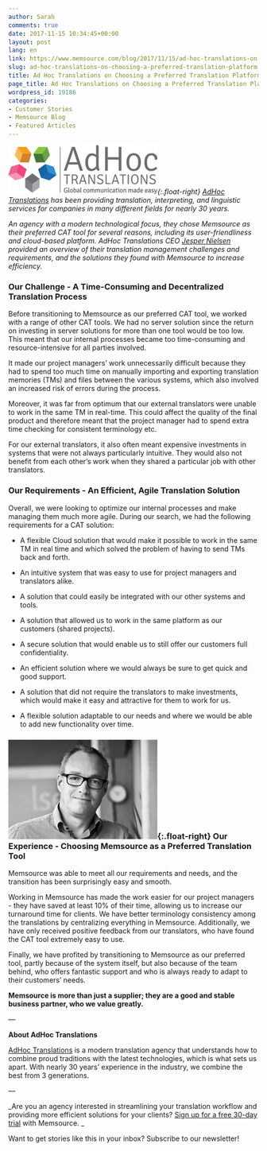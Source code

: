 ```yaml
---
author: Sarah
comments: true
date: 2017-11-15 10:34:45+00:00
layout: post
lang: en
link: https://www.memsource.com/blog/2017/11/15/ad-hoc-translations-on-choosing-a-preferred-translation-platform/
slug: ad-hoc-translations-on-choosing-a-preferred-translation-platform
title: Ad Hoc Translations on Choosing a Preferred Translation Platform
page_title: Ad Hoc Translations on Choosing a Preferred Translation Platform
wordpress_id: 19186
categories:
- Customer Stories
- Memsource Blog
- Featured Articles
---
```


_[![](/uploads/2017/11/AdHoc-logo-300x99.png)](/uploads/2017/11/AdHoc-logo.png){:.float-right} [AdHoc Translations](https://www.adhoc-translations.com) has been providing translation, interpreting, and linguistic services for companies in many different fields for nearly 30 years._

_An agency with a modern technological focus, they chose Memsource as their preferred CAT tool for several reasons, including its user-friendliness and cloud-based platform. AdHoc Translations CEO [Jesper Nielsen](https://www.linkedin.com/in/jesper-nielsen-translation/) provided an overview of their translation management challenges and requirements, and the solutions they found with Memsource to increase efficiency._<!-- more -->

### Our Challenge - A Time-Consuming and Decentralized Translation Process

Before transitioning to Memsource as our preferred CAT tool, we worked with a range of other CAT tools. We had no server solution since the return on investing in server solutions for more than one tool would be too low. This meant that our internal processes became too time-consuming and resource-intensive for all parties involved.

It made our project managers’ work unnecessarily difficult because they had to spend too much time on manually importing and exporting translation memories (TMs) and files between the various systems, which also involved an increased risk of errors during the process.

Moreover, it was far from optimum that our external translators were unable to work in the same TM in real-time. This could affect the quality of the final product and therefore meant that the project manager had to spend extra time checking for consistent terminology etc.

For our external translators, it also often meant expensive investments in systems that were not always particularly intuitive. They would also not benefit from each other’s work when they shared a particular job with other translators.

### Our Requirements - An Efficient, Agile Translation Solution

Overall, we were looking to optimize our internal processes and make managing them much more agile. During our search, we had the following requirements for a CAT solution:
 	
  * A flexible Cloud solution that would make it possible to work in the same TM in real time and which solved the problem of having to send TMs back and forth.

  * An intuitive system that was easy to use for project managers and translators alike.

  * A solution that could easily be integrated with our other systems and tools.

  * A solution that allowed us to work in the same platform as our customers (shared projects).

  * A secure solution that would enable us to still offer our customers full confidentiality.
 	
  * An efficient solution where we would always be sure to get quick and good support.

  * A solution that did not require the translators to make investments, which would make it easy and attractive for them to work for us. 

  * A flexible solution adaptable to our needs and where we would be able to add new functionality over time.

### [![](/uploads/2017/11/jesper-300x200.jpg)](/uploads/2017/11/jesper.jpg){:.float-right} Our Experience - Choosing Memsource as a Preferred Translation Tool

Memsource was able to meet all our requirements and needs, and the transition has been surprisingly easy and smooth. 

Working in Memsource has made the work easier for our project managers - they have saved at least 10% of their time, allowing us to increase our turnaround time for clients. We have better terminology consistency among the translations by centralizing everything in Memsource. Additionally, we have only received positive feedback from our translators, who have found the CAT tool extremely easy to use.

Finally, we have profited by transitioning to Memsource as our preferred tool, partly because of the system itself, but also because of the team behind, who offers fantastic support and who is always ready to adapt to their customers’ needs.

**Memsource is more than just a supplier; they are a good and stable business partner, who we value greatly.**

— 

**About AdHoc Translations**

[AdHoc Translations](https://www.adhoc-translations.com) is a modern translation agency that understands how to combine proud traditions with the latest technologies, which is what sets us apart. With nearly 30 years’ experience in the industry, we combine the best from 3 generations.

—

_Are you an agency interested in streamlining your translation workflow and providing more efficient solutions for your clients? [Sign up for a free 30-day trial](https://cloud.memsource.com/web/organization/signup?e=ULTIMATE) with Memsource.
_

Want to get stories like this in your inbox? Subscribe to our newsletter!